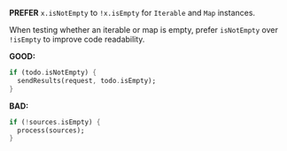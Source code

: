**PREFER** `x.isNotEmpty` to `!x.isEmpty` for `Iterable` and `Map` instances.

When testing whether an iterable or map is empty, prefer `isNotEmpty` over
`!isEmpty` to improve code readability.

**GOOD:**
```dart
if (todo.isNotEmpty) {
  sendResults(request, todo.isEmpty);
}
```

**BAD:**
```dart
if (!sources.isEmpty) {
  process(sources);
}
```


